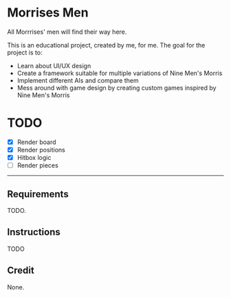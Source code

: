 # Morrises Men
All Morrrises' men will find their way here. 

This is an educational project, created by me, for me. The goal for the project is to:

- Learn about UI/UX design
- Create a framework suitable for multiple variations of Nine Men's Morris
- Implement different AIs and compare them
- Mess around with game design by creating custom games inspired by Nine Men's Morris

# TODO

- [x] Render board
- [x] Render positions
- [x] Hitbox logic
- [ ] Render pieces

---

## Requirements

TODO. 

## Instructions 

TODO

## Credit

None.
